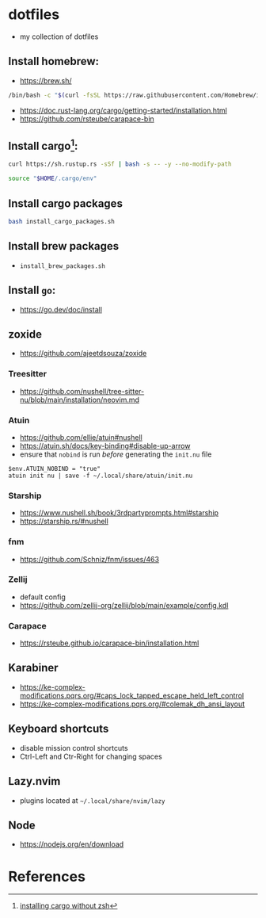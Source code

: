 # dotfiles

- my collection of dotfiles

## Install homebrew:

- https://brew.sh/

``` sh
/bin/bash -c "$(curl -fsSL https://raw.githubusercontent.com/Homebrew/install/HEAD/install.sh)"
```

- https://doc.rust-lang.org/cargo/getting-started/installation.html
- https://github.com/rsteube/carapace-bin

## Install cargo[^1]:

``` sh
curl https://sh.rustup.rs -sSf | bash -s -- -y --no-modify-path
```

```sh
source "$HOME/.cargo/env"
```

## Install cargo packages

``` sh
bash install_cargo_packages.sh
```

## Install brew packages

- `install_brew_packages.sh`

## Install `go`:

- https://go.dev/doc/install

## zoxide

- https://github.com/ajeetdsouza/zoxide

### Treesitter

- https://github.com/nushell/tree-sitter-nu/blob/main/installation/neovim.md

### Atuin

- https://github.com/ellie/atuin#nushell
- https://atuin.sh/docs/key-binding#disable-up-arrow
- ensure that `nobind` is run *before* generating the `init.nu` file

``` nu
$env.ATUIN_NOBIND = "true"
atuin init nu | save -f ~/.local/share/atuin/init.nu
```

### Starship

- https://www.nushell.sh/book/3rdpartyprompts.html#starship
- https://starship.rs/#nushell

### fnm

- https://github.com/Schniz/fnm/issues/463

### Zellij

- default config
- https://github.com/zellij-org/zellij/blob/main/example/config.kdl

### Carapace

- https://rsteube.github.io/carapace-bin/installation.html

## Karabiner

- https://ke-complex-modifications.pqrs.org/#caps_lock_tapped_escape_held_left_control
- https://ke-complex-modifications.pqrs.org/#colemak_dh_ansi_layout

## Keyboard shortcuts

- disable mission control shortcuts
- Ctrl-Left and Ctr-Right for changing spaces

## Lazy.nvim

- plugins located at `~/.local/share/nvim/lazy`

## Node

- https://nodejs.org/en/download

# References

[^1]: [installing cargo without
  zsh](https://github.com/rust-lang/rustup/issues/2040#issuecomment-538721697)
